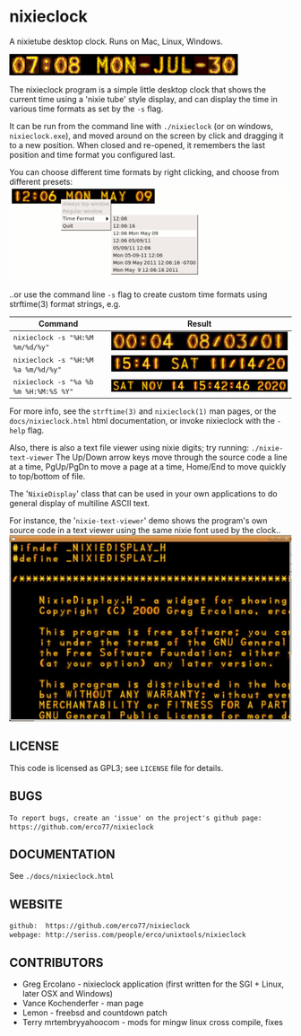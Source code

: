 # nixieclock

A nixietube desktop clock. Runs on Mac, Linux, Windows.

![Image of nixieclock](https://raw.githubusercontent.com/erco77/nixieclock/main/docs/images/nixiedate-anim.gif)

The nixieclock program is a simple little desktop clock that shows the
current time using a 'nixie tube' style display, and can display the
time in various time formats as set by the `-s` flag.

It can be run from the command line with `./nixieclock` (or on windows, `nixieclock.exe`), and moved around on the screen by click and dragging it to a new position. When closed and re-opened, it remembers the last position and time format you configured last.

You can choose different time formats by right clicking, and choose from different presets:
![Popup Menu](https://raw.githubusercontent.com/erco77/nixieclock/main/docs/images/nixieclock-popup-menu.png)

..or use the command line `-s` flag to create custom time formats using strftime(3) format strings, e.g.

Command | Result
------- | -------
`nixieclock -s "%H:%M %m/%d/%y"` | ![Time format example](https://raw.githubusercontent.com/erco77/nixieclock/main/docs/images/nixiedate-digitformat.jpg)
`nixieclock -s "%H:%M %a %m/%d/%y"` | ![Time format example](https://raw.githubusercontent.com/erco77/nixieclock/main/docs/images/nixiedate-hm_dow_mm_dd_yy.jpg)
`nixieclock -s "%a %b %m %H:%M:%S %Y"` | ![Time format example](https://raw.githubusercontent.com/erco77/nixieclock/main/docs/images/nixiedate-unix-format.jpg)

For more info, see the `strftime(3)` and `nixieclock(1)` man pages, or the `docs/nixieclock.html` html documentation, or invoke nixieclock with the `-help` flag.

Also, there is also a text file viewer using nixie digits; try running:
`./nixie-text-viewer` The Up/Down arrow keys move through the source code
a line at a time, PgUp/PgDn to move a page at a time, Home/End to move
quickly to top/bottom of file.

The '`NixieDisplay`' class that can be used in your own applications to
do general display of multiline ASCII text.

For instance, the '`nixie-text-viewer`' demo shows the program's own source
code in a text viewer using the same nixie font used by the clock..
![Nixie text viewer screenshot](https://raw.githubusercontent.com/erco77/nixieclock/main/docs/images/nixie-text-viewer.jpg)

## LICENSE

This code is licensed as GPL3; see `LICENSE` file for details.

## BUGS

    To report bugs, create an 'issue' on the project's github page:
    https://github.com/erco77/nixieclock

## DOCUMENTATION

See `./docs/nixieclock.html`

## WEBSITE

    github:  https://github.com/erco77/nixieclock
    webpage: http://seriss.com/people/erco/unixtools/nixieclock

## CONTRIBUTORS

* Greg Ercolano - nixieclock application (first written for the SGI + Linux, later OSX and Windows)
* Vance Kochenderfer - man page
* Lemon - freebsd and countdown patch
* Terry mrtembryyahoocom - mods for mingw linux cross compile, fixes
